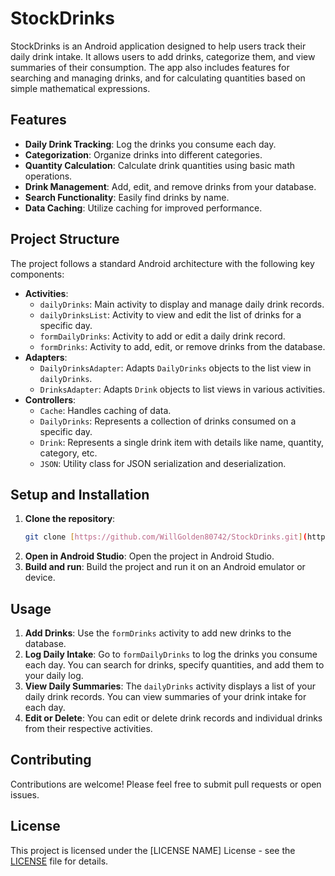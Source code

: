 # StockDrinks

StockDrinks is an Android application designed to help users track their daily drink intake. It allows users to add drinks, categorize them, and view summaries of their consumption. The app also includes features for searching and managing drinks, and for calculating quantities based on simple mathematical expressions.

## Features

-   **Daily Drink Tracking**: Log the drinks you consume each day.
-   **Categorization**: Organize drinks into different categories.
-   **Quantity Calculation**: Calculate drink quantities using basic math operations.
-   **Drink Management**: Add, edit, and remove drinks from your database.
-   **Search Functionality**: Easily find drinks by name.
-   **Data Caching**: Utilize caching for improved performance.

## Project Structure

The project follows a standard Android architecture with the following key components:

-   **Activities**:
    -   `dailyDrinks`: Main activity to display and manage daily drink records.
    -   `dailyDrinksList`: Activity to view and edit the list of drinks for a specific day.
    -   `formDailyDrinks`: Activity to add or edit a daily drink record.
    -   `formDrinks`: Activity to add, edit, or remove drinks from the database.
-   **Adapters**:
    -   `DailyDrinksAdapter`: Adapts `DailyDrinks` objects to the list view in `dailyDrinks`.
    -   `DrinksAdapter`: Adapts `Drink` objects to list views in various activities.
-   **Controllers**:
    -   `Cache`: Handles caching of data.
    -   `DailyDrinks`: Represents a collection of drinks consumed on a specific day.
    -   `Drink`: Represents a single drink item with details like name, quantity, category, etc.
    -   `JSON`: Utility class for JSON serialization and deserialization.

## Setup and Installation

1.  **Clone the repository**:
    ```bash
    git clone [https://github.com/WillGolden80742/StockDrinks.git](https://github.com/WillGolden80742/StockDrinks.git)
    ```
2.  **Open in Android Studio**: Open the project in Android Studio.
3.  **Build and run**: Build the project and run it on an Android emulator or device.

## Usage

1.  **Add Drinks**: Use the `formDrinks` activity to add new drinks to the database.
2.  **Log Daily Intake**: Go to `formDailyDrinks` to log the drinks you consume each day. You can search for drinks, specify quantities, and add them to your daily log.
3.  **View Daily Summaries**: The `dailyDrinks` activity displays a list of your daily drink records. You can view summaries of your drink intake for each day.
4.  **Edit or Delete**: You can edit or delete drink records and individual drinks from their respective activities.

## Contributing

Contributions are welcome! Please feel free to submit pull requests or open issues.

## License

This project is licensed under the [LICENSE NAME] License - see the [LICENSE](LICENSE) file for details.

